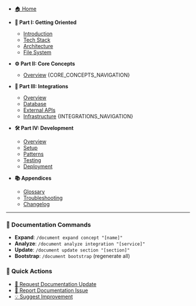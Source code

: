 - [🏠 Home](README.md)

- **📖 Part I: Getting Oriented**
  - [Introduction](01-getting-oriented/01-introduction.md)
  - [Tech Stack](01-getting-oriented/02-tech-stack.md)
  - [Architecture](01-getting-oriented/03-architecture.md)
  - [File System](01-getting-oriented/04-file-system.md)

- **⚙️ Part II: Core Concepts**
  - [Overview](02-core-concepts/README.md)
  {CORE_CONCEPTS_NAVIGATION}

- **🔌 Part III: Integrations**
  - [Overview](03-integrations/README.md)
  - [Database](03-integrations/01-database.md)
  - [External APIs](03-integrations/02-external-apis.md)
  - [Infrastructure](03-integrations/03-infrastructure.md)
  {INTEGRATIONS_NAVIGATION}

- **🛠️ Part IV: Development**
  - [Overview](04-development/README.md)
  - [Setup](04-development/01-setup.md)
  - [Patterns](04-development/02-patterns.md)
  - [Testing](04-development/03-testing.md)
  - [Deployment](04-development/04-deployment.md)

- **📚 Appendices**
  - [Glossary](99-appendices/glossary.md)
  - [Troubleshooting](99-appendices/troubleshooting.md)
  - [Changelog](99-appendices/changelog.md)

---

### 🔄 Documentation Commands

- **Expand**: `/document expand concept "[name]"`
- **Analyze**: `/document analyze integration "[service]"`
- **Update**: `/document update section "[section]"`
- **Bootstrap**: `/document bootstrap` (regenerate all)

### 🎯 Quick Actions

- [📝 Request Documentation Update](https://github.com/{REPOSITORY_OWNER}/{REPOSITORY_NAME}/issues/new?template=documentation-request.md)
- [🐛 Report Documentation Issue](https://github.com/{REPOSITORY_OWNER}/{REPOSITORY_NAME}/issues/new?template=bug_report.md)
- [💡 Suggest Improvement](https://github.com/{REPOSITORY_OWNER}/{REPOSITORY_NAME}/issues/new?template=feature_request.md)
